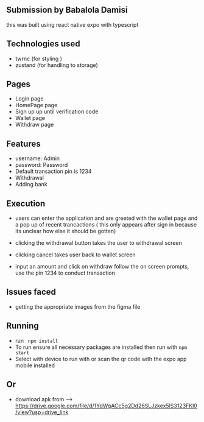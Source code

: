 ## Submission by Babalola Damisi


this was built using react native expo with typescript 

## Technologies used 
- twrnc (for styling )
- zustand (for handling to storage)





## Pages 
- Login page
- HomePage page
- Sign up up until verification code 
- Wallet page 
- Withdraw page

## Features 
- username: Admin 
- password: Password
- Default transaction pin is 1234
- Withdrawal 
- Adding bank 

## Execution 
- users can enter the application and are greeted with the wallet page and a pop up of recent trancactions ( this only appears after sign in because its unclear how else it should be gotten)

- clicking the withdrawal button takes the user to withdrawal screen 

- clicking cancel takes user back to wallet screen 

- input an amount and click on withdraw follow the on screen prompts, use the pin 1234 to conduct transaction

## Issues faced

- getting the appropriate images from the figma file



## Running 
- run `` npm install``
- To run ensure all necessary packages are installed then run with  `` npm start ``
- Select with device to run with or scan the qr code with the expo app mobile installed

## Or
- download apk from --> https://drive.google.com/file/d/1YdWgACc5g2Dd26SLJzkex5lS3123FKl0/view?usp=drive_link
